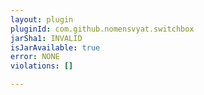 ```yaml
---
layout: plugin
pluginId: com.github.nomensvyat.switchbox
jarSha1: INVALID
isJarAvailable: true
error: NONE
violations: []

---
```

